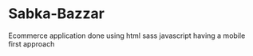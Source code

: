 # Sabka-Bazzar
Ecommerce application done using html sass javascript having a mobile first approach
